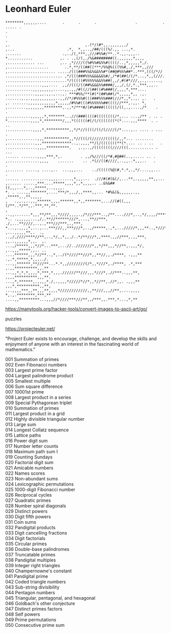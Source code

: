 # Leonhard Euler
    ********,,,,,,....       .      .      .                 .           . ..... .  
    .                                                                               
    .                                                                     .         
    ,.                                 ,.(*/(#*,,.,,,,,,,/                          
    ,...                       .*,  *,,..,/##/(((%/.,, ...,*.                       
    .......                  .,../(,***,,///#%%#/**..*.,,.,,,..                     
    *...........            ,. . .,(/(,./%&########((.,,,,,,*,,,,                   
    ,............ ...       ,.. ,*////((%#%%#&%%#((((/..,*,,,,,*,/.                 
    ,..................       ..*,**/((##((***/%%@%(((%%#,./,***,,///               
    ,..................... ...../(((###%%&%&&%%#*(##@#%%%##*..***,(((/*//           
    ......................... ,*/(((###%%%&&&&&%#/,/*#(##(/(/*...,*,,(///.          
    ...........................*/(((((#%%%%%&&%%##(,,/,#(#*///,,.,......,           
    ................,,,....  ,,//(((/((##%&&&%%####/,,,/,(/,*.,***,,,..             
    ............,,,,,,,,,.....,,.,,/#((//(##((#%###(/,,,,*,***....                  
    ,............,,,,.,,.,...,. ***#%%/**(#(*(##%##(/*,,,,,*,, .,.                  
    .......,.,.,,,,,,,,,,,..,,//*/#%%%#(((###%%%###(///*,,*,.,. ,.   .              
    ,. .......,,,,,,,,,,,,*,,,,,/#%%#(((#%%%%%%##((((//***,.,,. *,                  
    ,........,,,,,,,,********,.,,*/***#/(#%####((((((/((,.,....,/*    .     .       
    ,..........,,,,,,*,*******...//(###((((#((((((((/*,... ...,/** . .. .           
    *..........,,,,*,********/,,,*((((((#(/(/(((((((*(*....,,,****  . .           ..
    ............,,,,*,**********,,*/*//((((/((/(////(/*....,.. .... . ...   .       
    ,.............,,,***********,,*//(((/(//////(((((/,,*... ........               
    ,............,,,*************..,.,,,,**/(/(((((((**(*.... .. . ..   .           
    ..............,,,,**********.   ,.,..,/((((((((////(((........... . ...         
    ...... .......,,,,***,*,.        . ,,/%///((/*#,#@##(..,..... .. .              
    ,..............,,,,    .......    .. .*(//((#////,..,,..*,,,..   .    .         
    ,....... ....., ....,..  ...,,,...    ../(((((%@(#,*.*,.,*/....,,...    .       
    ...... ............,,,,......,*,,,...  .///#(#(&(/,...**,.,,,,,**,,...          
    ,...... .....,***....*****,,,,*,,*,,,,.. ..&%&##((,,,...*,..,*****,..,,,,.      
    *. . ....,,*******,....***/*,,,/,,****,,... *#%&(&,,,,,,.,, ,*****,.,**,,,,,    
    ,   .,,.,..,,,******,,,,******,,*,,*******,...//(#((,,,(/**..*/**,,.***,**,**.  
    , ..,,.......*,,,**/**,,,*////,,,,.,/*///***..,/**....///*,..,*/,,,,/*****,,,,,.
    *.. .,,,,,,...,/,.**//******///*,...,**//***, ./,...**////,..,.,***///***,.,***,
    *...,.,,,,*,...,...***///,,***///*,..,/*****,.,*,.../////*,,,**..,*///***..,**/,
    ,...,,,,,**,.  ., ..,/,////****//**,..,*/,,*,,./..*/**///*,,****.,,//***,.,,***,
    ,,..,,,,,,*,,.  ,. ...,/*****,,,*//*...***,...//..///////*,,*/**,,,*//**,.,,,*/,
    ,..,,,*****,,.. ..  ....******,,,*//**..,*,../(*////**///*,,**//,,./****, .,,,**
    .,.*,*****,*,,,../. ...,,******,**///**...*.*,,////////(/*,,*///*,./****, .*,***
    ,.,,**********,,.**  ...,,*,*,*,,,,*,***,*,,,.//////**///,,,*///*,.//***..,,,**,
    ,,,,**********,,,**. ...,*,******,.,,,,*./,.,,,,*/////*//*,,*//**,.//*,,. .,,,**
    ,,,*,**********,,**, ...,,,,***,,**,,,**,,,,*////////////,,**///,,,//**,....,,,,
    *,.,.********,***,**  ....,,*********...,,,//*////***///**,,/***,,.***,*...,*,**

https://manytools.org/hacker-tools/convert-images-to-ascii-art/go/

puzzles

https://projecteuler.net/

"Project Euler exists to encourage, challenge, and develop the skills
and enjoyment of anyone with an interest in the fascinating world of mathematics."

001  Summation of primes\
002  Even Fibonacci numbers\
003  Largest prime factor\
004  Largest palindrome product\
005  Smallest multiple\
006  Sum square difference\
007  10001st prime\
008  Largest product in a series\
009  Special Pythagorean triplet\
010  Summation of primes\
011  Largest product in a grid\
012  Highly divisible triangular number\
013  Large sum\
014  Longest Collatz sequence\
015  Lattice paths\
016  Power digit sum\
017  Number letter counts\
018  Maximum path sum I\
019  Counting Sundays\
020  Factorial digit sum\
021  Amicable numbers\
022  Names scores\
023  Non-abundant sums\
024  Lexicographic permutations\
025  1000-digit Fibonacci number\
026  Reciprocal cycles\
027  Quadratic primes\
028  Number spiral diagonals\
029  Distinct powers\
030  Digit fifth powers\
031  Coin sums\
032  Pandigital products\
033  Digit cancelling fractions\
034  Digit factorials\
035  Circular primes\
036  Double-base palindromes\
037  Truncatable primes\
038  Pandigital multiples\
039  Integer right triangles\
040  Champernowne's constant\
041  Pandigital prime\
042  Coded triangle numbers\
043  Sub-string divisibility\
044  Pentagon numbers\
045  Triangular, pentagonal, and hexagonal\
046  Goldbach's other conjecture\
047  Distinct primes factors\
048  Self powers\
049  Prime permutations\
050  Consecutive prime sum
